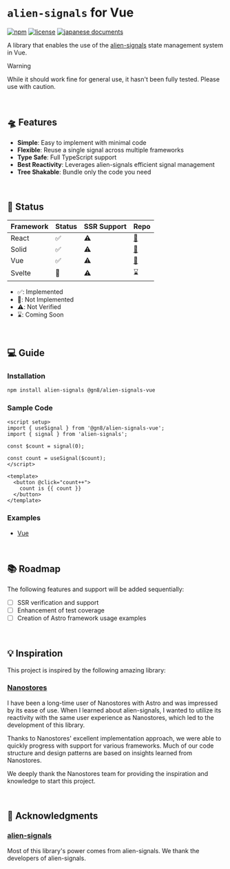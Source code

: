 # `alien-signals` for Vue

[![npm](https://img.shields.io/npm/v/@gn8/alien-signals-vue)](https://www.npmjs.com/package/@gn8/alien-signals-vue)
[![license](https://img.shields.io/github/license/gn8-ai/universe-alien-signals)](https://github.com/gn8-ai/universe-alien-signals/blob/main/LICENSE.md)
[![japanese documents](https://img.shields.io/badge/documents-Japanese-blue)](README.ja.md)

A library that enables the use of the [alien-signals](https://github.com/stackblitz/alien-signals) state management system in Vue.

> [!WARNING]
> While it should work fine for general use, it hasn't been fully tested. Please use with caution.

<br />

## 🛸 Features

- **Simple**: Easy to implement with minimal code
- **Flexible**: Reuse a single signal across multiple frameworks
- **Type Safe**: Full TypeScript support
- **Best Reactivity**: Leverages alien-signals efficient signal management
- **Tree Shakable**: Bundle only the code you need

<br />

## 🔌 Status

| Framework | Status | SSR Support | Repo                         |
| --------- | ------ | ----------- | ---------------------------- |
| React     | ✅     | ⚠️          | [🔗](../alien-signals-react) |
| Solid     | ✅     | ⚠️          | [🔗](../alien-signals-solid) |
| Vue       | ✅     | ⚠️          | [🔗](../alien-signals-vue)   |
| Svelte    | 🛑     | ⚠️          | ⌛️                           |

- ✅: Implemented
- 🛑: Not Implemented
- ⚠️: Not Verified
- ⌛️: Coming Soon

<br />

## 💻 Guide

### Installation

```sh
npm install alien-signals @gn8/alien-signals-vue
```

### Sample Code

<!-- prettier-ignore -->
```vue
<script setup>
import { useSignal } from '@gn8/alien-signals-vue';
import { signal } from 'alien-signals';

const $count = signal(0);

const count = useSignal($count);
</script>

<template>
  <button @click="count++">
    count is {{ count }}
  </button>
</template>
```

### Examples

- [Vue](../../@examples/vue-with-alien-signals)

<br />

## 📚 Roadmap

The following features and support will be added sequentially:

- [ ] SSR verification and support
- [ ] Enhancement of test coverage
- [ ] Creation of Astro framework usage examples

<br />

## 💡 Inspiration

This project is inspired by the following amazing library:

### [Nanostores](https://github.com/nanostores/nanostores)

I have been a long-time user of Nanostores with Astro and was impressed by its ease of use. When I learned about alien-signals, I wanted to utilize its reactivity with the same user experience as Nanostores, which led to the development of this library.

Thanks to Nanostores' excellent implementation approach, we were able to quickly progress with support for various frameworks. Much of our code structure and design patterns are based on insights learned from Nanostores.

We deeply thank the Nanostores team for providing the inspiration and knowledge to start this project.

<br />

## 🎉 Acknowledgments

### [alien-signals](https://github.com/stackblitz/alien-signals)

Most of this library's power comes from alien-signals.
We thank the developers of alien-signals.
